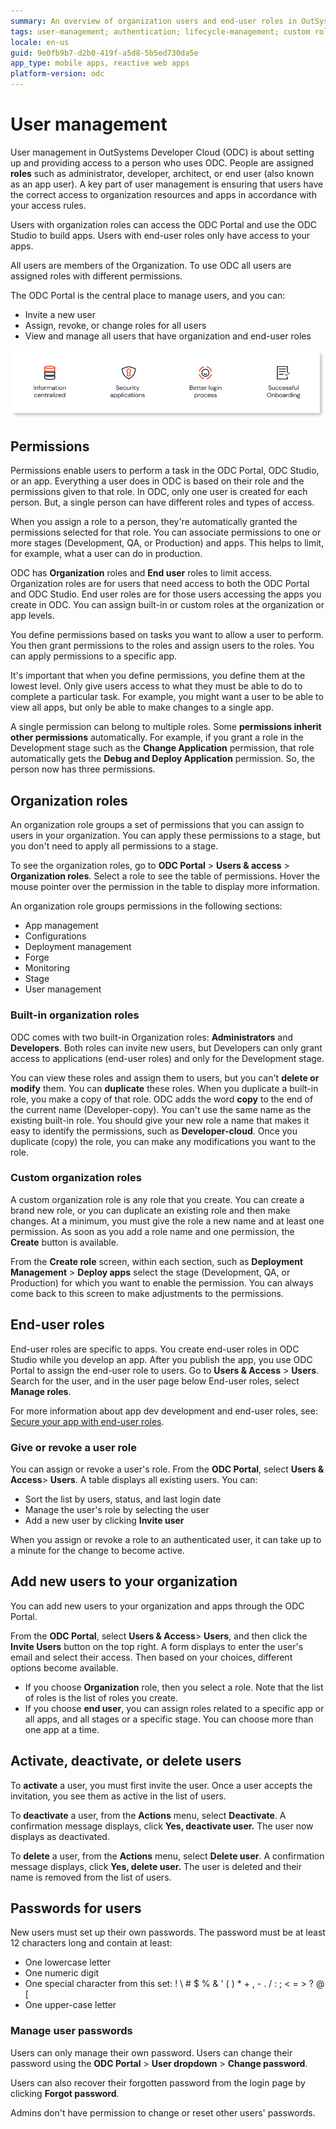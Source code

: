 ```yaml
---
summary: An overview of organization users and end-user roles in OutSystems Developer Cloud (ODC).
tags: user-management; authentication; lifecycle-management; custom roles
locale: en-us
guid: 9e0fb9b7-d2b0-419f-a5d8-5b5ed730da5e
app_type: mobile apps, reactive web apps
platform-version: odc
---
```


# User management

User management in OutSystems Developer Cloud (ODC) is about setting up and providing access to a person who uses ODC. People are assigned **roles** such as administrator, developer, architect, or end user (also known as an app user).  A key part of user management is ensuring that users have the correct access to organization resources and apps in accordance with your access rules.

Users with organization roles can access the ODC Portal and use the ODC Studio to build apps. Users with end-user roles only have access to your apps.

All users are members of the Organization. To use ODC all users are assigned roles with different permissions.

The ODC Portal is the central place to manage users, and you can:

* Invite a new user
* Assign, revoke, or change roles for all users
* View and manage all users that have organization and end-user roles
  
![User management](images/manage-users-in-portal-diag.png "User management")

## Permissions

Permissions enable users to perform a task in the ODC Portal, ODC Studio, or an app.  Everything a user does in ODC is based on their role and the permissions given to that role. In ODC, only one user is created for each person. But, a single person can have different roles and types of access.

 When you assign a role to a person, they're automatically granted the permissions selected for that role. You can associate permissions to one or more stages (Development, QA, or Production) and apps. This helps to limit, for example, what a user can do in production.

ODC has **Organization** roles and **End user** roles to limit access. Organization roles are for users that need access to both the ODC Portal and ODC Studio. End user roles are for those users accessing the apps you create in ODC. You can assign built-in or custom roles at the organization or app levels.

You define permissions based on tasks you want to allow a user to perform. You then grant permissions to the roles and assign users to the roles. You can apply permissions to a specific app.

It's important that when you define permissions, you define them at the lowest level. Only give users access to what they must be able to do to complete a particular task. For  example, you might want a user to be able to view all apps, but only be able to make changes to a single app.

A single permission can belong to multiple roles. Some **permissions inherit other permissions** automatically. For example, if you grant a role in the Development stage such as the **Change Application** permission, that role automatically gets the **Debug and Deploy Application** permission. So, the person now has three permissions.

## Organization roles

An organization role groups a set of permissions that you can assign to users in your organization. You can apply these permissions to a stage, but you don't need to apply all permissions to a stage.

To see the organization roles, go to **ODC Portal** > **Users & access** > **Organization roles**. Select a role to see the table of permissions. Hover the mouse pointer over the permission in the table to display more information.

An organization role groups permissions in the following sections:

* App management
* Configurations
* Deployment management
* Forge
* Monitoring
* Stage
* User management

### Built-in organization roles

ODC comes with two built-in Organization roles: **Administrators** and **Developers**. Both roles can invite new users, but Developers can only grant access to applications (end-user roles) and only for the Development stage.

You can view these roles and assign them to users, but you can't **delete or modify** them. You can **duplicate** these roles. When you duplicate a built-in role, you make a copy of that role. ODC adds the word **copy** to the end of the current name (Developer-copy). You can't use the same name as the existing built-in role. You should give your new role a name that makes it easy to identify the permissions, such as **Developer-cloud**. Once you duplicate (copy) the role, you can make any modifications you want to the role.

### Custom organization roles

A custom organization role is any role that you create. You can create a brand new role, or you can duplicate an existing role and then make changes. At a minimum, you must give the role a new name and at least one permission. As soon as you add a role name and one permission, the **Create** button is available.

From the **Create role** screen, within each section, such as **Deployment Management** > **Deploy apps** select the stage (Development, QA, or Production) for which you want to enable the permission. You can always come back to this screen to make adjustments to the permissions.

## End-user roles

End-user roles are specific to apps. You create end-user roles in ODC Studio while you develop an app. After you publish the app, you use ODC Portal to assign the end-user role to users. Go to **Users & Access** > **Users**. Search for the user, and in the user page below End-user roles, select **Manage roles**.

For more information about app dev development and end-user roles, see: [Secure your app with end-user roles](../building-apps/secure-app-with-roles.md).

### Give or revoke a user role

You can assign or revoke a user's role. From the **ODC Portal**, select **Users & Access**> **Users**. A table displays all existing users. You can: 

* Sort the list by users, status, and last login date
* Manage the user's role by selecting the user
* Add a new user by clicking **Invite user**

When you assign or revoke a role to an authenticated user, it can take up to a minute for the change to become active.

## Add new users to your organization

You can add new users to your organization and apps through the ODC Portal.

From the **ODC Portal**, select **Users & Access**> **Users**, and then click the **Invite Users** button on the top right. A form displays to enter the user's email and select their access. Then based on your choices, different options become available.

* If you choose **Organization** role, then you select a role. Note that the list of roles is the list of roles you create.
* If you choose **end user**, you can assign roles related to a specific app or all apps, and all stages or a specific stage. You can choose more than one app at a time.

## Activate, deactivate, or delete users

To **activate** a user, you must first invite the user. Once a user accepts the invitation, you see them as active in the list of users.

To **deactivate** a user, from the **Actions** menu, select **Deactivate**. A confirmation message displays, click **Yes, deactivate user.** The user now displays as deactivated.

To **delete** a user, from the **Actions** menu, select **Delete user**. A confirmation message displays, click **Yes, delete user.** The user is deleted and their name is removed from the list of users.

## Passwords for users

New users must set up their own passwords. The password must be at least 12 characters long and contain at least:

* One lowercase letter
* One numeric digit
* One special character from this set: ! \ # $ % & ' ( ) * + , - . / : ; < = > ? @ [
* One upper-case letter

### Manage user passwords

Users can only manage their own password. Users can change their password using the **ODC Portal** > **User dropdown** > **Change password**.

Users can also recover their forgotten password from the login page by clicking **Forgot password**.

<div class="info" markdown="1">

Admins don't have permission to change or reset other users' passwords.

</div>
